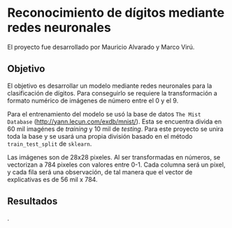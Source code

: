 # Reconocimiento de dígitos mediante redes neuronales
El proyecto fue desarrollado por Mauricio Alvarado y Marco Virú.

## Objetivo
El objetivo es desarrollar un modelo mediante redes neuronales para la clasificación de dígitos. Para conseguirlo se requiere la transformación a formato numérico de imágenes de número entre el 0 y el 9.

Para el entrenamiento del modelo se usó la base de datos `The Mist Database` (http://yann.lecun.com/exdb/mnist/). Esta se encuentra divida en 60 mil imagénes de _training_ y 10 mil de _testing_. Para este proyecto se unira toda la base y se usará una propia división basado en el método `train_test_split` de `sklearn`.

Las imágenes son de 28x28 pixeles. Al ser transformadas en números, se vectorizan a 784 pixeles con valores entre 0-1. Cada columna será un pixel, y cada fila será una observación, de tal manera que el vector de explicativas es de 56 mil x 784.

## Resultados
.
